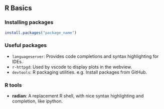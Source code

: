 
## R Basics

### Installing packages

```R
install.packages("package_name")
```

### Useful packages

- `languageserver`: Provides code completions and syntax highlighting for IDEs.
- `r-httpgd`: Used by vscode to display plots in the webview.
- `devtools`: R packaging utilities. e.g. Install packages from GitHub.


### R tools

- **radian**: A replacement R shell, with nice syntax highlighting and completion, like ipython.